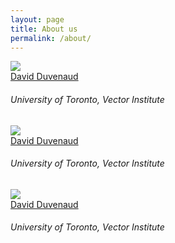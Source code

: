 ```yaml
---
layout: page
title: About us
permalink: /about/
---
```



<div class="row">
  


  <div class="col-xs-3">
    <a href="http://www.cs.toronto.edu/~duvenaud/">
      <img class="people-pic" src="{{ "/assets/images/people/lucaherrtti.jpg" | prepend:site.baseurl }}">
    </a>
    <div class="people-name">
      <a href="http://www.cs.toronto.edu/~duvenaud/">David Duvenaud</a>
      <h6>University of Toronto, Vector Institute</h6>
    </div>
  </div>

  
  <div class="col-xs-3">
    <a href="http://www.cs.toronto.edu/~duvenaud/">
      <img class="people-pic" src="{{ "/assets/images/people/lucaherrtti.jpg" | prepend:site.baseurl }}">
    </a>
    <div class="people-name">
      <a href="http://www.cs.toronto.edu/~duvenaud/">David Duvenaud</a>
      <h6>University of Toronto, Vector Institute</h6>
    </div>
  </div>

  <div class="col-xs-3">
    <a href="http://www.cs.toronto.edu/~duvenaud/">
      <img class="people-pic" src="{{ "/assets/images/people/lucaherrtti.jpg" | prepend:site.baseurl }}">
    </a>
    <div class="people-name">
      <a href="http://www.cs.toronto.edu/~duvenaud/">David Duvenaud</a>
      <h6>University of Toronto, Vector Institute</h6>
    </div>
  </div>

</div>
